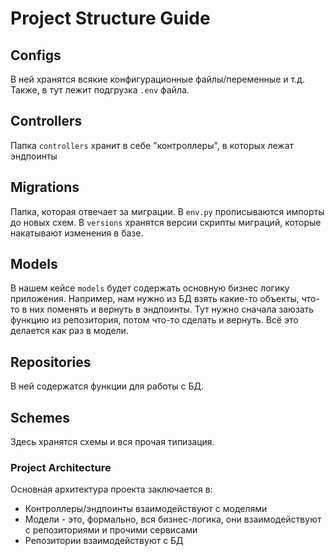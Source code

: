# Project Structure Guide

## Configs

В ней хранятся всякие конфигурационные файлы/переменные и т.д.
Также, в тут лежит подгрузка `.env` файла.

## Controllers

Папка `controllers` хранит в себе "контроллеры", в которых лежат эндпоинты

## Migrations

Папка, которая отвечает за миграции.
В `env.py` прописываются импорты до новых схем.
В `versions` хранятся версии скрипты миграций, которые накатывают изменения в базе.

## Models

В нашем кейсе `models` будет содержать основную бизнес логику приложения.
Например, нам нужно из БД взять какие-то объекты, что-то в них поменять и вернуть в эндпоинты.
Тут нужно сначала заюзать функцию из репозитория, потом что-то сделать и вернуть.
Всё это делается как раз в модели.

## Repositories

В ней содержатся функции для работы с БД.

## Schemes

Здесь хранятся схемы и вся прочая типизация.

### Project Architecture

Основная архитектура проекта заключается в:

- Контроллеры/эндпоинты взаимодействуют с моделями
- Модели - это, формально, вся бизнес-логика, они взаимодействуют с репозиториями и прочими сервисами
- Репозитории взаимодействуют с БД
